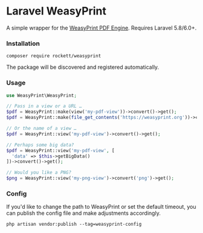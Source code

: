 # Laravel WeasyPrint

A simple wrapper for the [WeasyPrint PDF Engine](https://weasyprint.org/). Requires Laravel 5.8/6.0+.

### Installation

```
composer require rockett/weasyprint
```

The package will be discovered and registered automatically.

### Usage

```php
use WeasyPrint\WeasyPrint;

// Pass in a view or a URL …
$pdf = WeasyPrint::make(view('my-pdf-view'))->convert()->get();
$pdf = WeasyPrint::make(file_get_contents('https://weasyprint.org'))->convert()->get();

// Or the name of a view …
$pdf = WeasyPrint::view('my-pdf-view')->convert()->get();

// Perhaps some big data?
$pdf = WeasyPrint::view('my-pdf-view', [
  'data' => $this->getBigData()
])->convert()->get();

// Would you like a PNG?
$png = WeasyPrint::view('my-png-view')->convert('png')->get();
```

### Config

If you'd like to change the path to WeasyPrint or set the default timeout, you can publish the config file and make adjustments accordingly.

```shell
php artisan vendor:publish --tag=weasyprint-config
```
